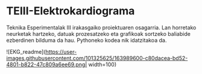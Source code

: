 # TEIII-Elektrokardiograma
Teknika Esperimentalak III irakasgaiko proiektuaren osagarria. Lan horretako neurketak hartzeko, datuak prozesatzeko eta grafikoak sortzeko baliabide ezberdinen bilduma da hau. Pythoneko kodea nik idatzitakoa da.



![EKG_readme](https://user-images.githubusercontent.com/101325625/163989600-c80dacea-bd52-4801-b822-47c809a6ee69.png| width=100)
